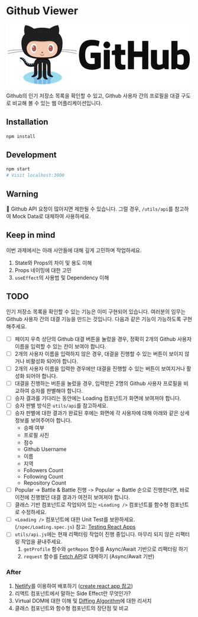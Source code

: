 # Github Viewer

![Github](github.png)

Github의 인기 저장소 목록을 확인할 수 있고, Github 사용자 간의 프로필을 대결 구도로 비교해 볼 수 있는 웹 어플리케이션입니다.

## Installation

```sh
npm install
```

## Development

```sh
npm start
# Visit localhost:3000
```

## Warning

🚨 Github API 요청이 많아지면 제한될 수 있습니다. 그럴 경우, `/utils/api`를 참고하여 Mock Data로 대체하여 사용하세요.

## Keep in mind

이번 과제에서는 아래 사안들에 대해 깊게 고민하며 작업하세요.

1. State와 Props의 차이 및 용도 이해
2. Props 네이밍에 대한 고민
3. `useEffect`의 사용법 및 Dependency 이해

## TODO

인기 저장소 목록을 확인할 수 있는 기능은 이미 구현되어 있습니다. 여러분의 임무는 Github 사용자 간의 대결 기능을 만드는 것입니다. 다음과 같은 기능이 가능하도록 구현해주세요.

- [ ] 페이지 우측 상단의 Github 대결 버튼을 눌렀을 경우, 정확히 2개의 Github 사용자 이름을 입력할 수 있는 칸이 보여야 합니다.
- [ ] 2개의 사용자 이름을 입력하지 않은 경우, 대결을 진행할 수 있는 버튼이 보이지 않거나 비활성화 되어야 합니다.
- [ ] 2개의 사용자 이름을 입력한 경우에만 대결을 진행할 수 있는 버튼이 보여지거나 활성화 되어야 합니다.
- [ ] 대결을 진행하는 버튼을 눌렀을 경우, 입력받은 2명의 Github 사용자 프로필을 비교하여 승자를 판별해야 합니다.
- [ ] 승자 결과를 기다리는 동안에는 Loading 컴포넌트가 화면에 보여져야 합니다.
- [ ] 승자 판별 방식은 `utils/api`를 참고하세요.
- [ ] 승자 판별에 대한 결과가 완료된 후에는 화면에 각 사용자에 대해 아래와 같은 상세 정보를 보여주어야 합니다.
  - 승패 여부
  - 프로필 사진
  - 점수
  - Github Username
  - 이름
  - 지역
  - Followers Count
  - Following Count
  - Repository Count
- [ ] Popular -> Battle & Battle 진행 -> Popular -> Battle 순으로 진행한다면, 바로 이전에 진행했던 대결 결과가 여전히 보여져야 합니다.
- [ ] 클래스 기반 컴포넌트로 작업되어 있는 `<Loading />` 컴포넌트를 함수형 컴포넌트로 수정하세요.
- [ ] `<Loading />` 컴포넌트에 대한 Unit Test를 보완하세요. (`/spec/Loading.spec.js`) 참고: [Testing React Apps](https://create-react-app.dev/docs/running-tests/)
- [ ] `utils/api.js`에는 현재 리팩터링 작업이 진행 중입니다. 마무리 되지 않은 리팩터링 작업을 끝내주세요.
  1. `getProfile` 함수와 `getRepos` 함수를 Async/Await 기반으로 리팩터링 하기
  2. `request` 함수를 [Fetch API](https://developer.mozilla.org/en-US/docs/Web/API/WindowOrWorkerGlobalScope/fetch)로 대체하기 (Async/Await 기반)

### After

1. [Netlify](https://netlify.com/)를 이용하여 배포하기 ([create react app 참고](https://create-react-app.dev/docs/deployment/#netlify))
2. 리액트 컴포넌트에서 말하는 Side Effect란 무엇인가?
3. Virtual DOM에 대한 이해 및 [Diffing Algorithm](https://ko.reactjs.org/docs/reconciliation.html)에 대한 리서치
4. 클래스 컴포넌트와 함수형 컴포넌트의 장단점 및 비교
